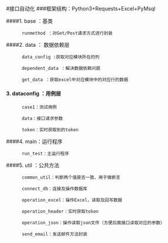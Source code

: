 
#接口自动化
###框架结构：Python3+Requests+Excel+PyMsql


 ####1.  base ：基类
 
          runmethod ：对Get/Post请求方式进行封装
   
 ####2.  data ： 数据依赖层

          data_config :获取对应模块所在的列
       
          dependent_data ：解决数据依赖问题
       
          get_data ：获取excel中对应模块中的对应行的数据
       
 #### 3.   dataconfig ：用例层
 
          case1：测试用例
         
          data：接口请求参数
         
          token：实时获取到的token
  
 ####4. main：运行程序

          run_test：主运行程序
   
 ####5. util ：公共方法
  
          common_util：判断两个值是否一致，用于做断言
    
          connect_db：连接及操作数据库
    
          operation_excel：操作Excel，读取及回写数据
    
          operation_header：实时获取token
    
          operation_json：操作读取json文件（方便后面接口读取对应的参数）
    
          send_email：发送邮件方法封装